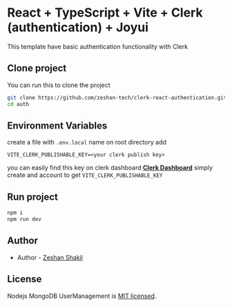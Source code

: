 # React + TypeScript + Vite + Clerk (authentication) + Joyui

This template have basic authentication functionality with Clerk

## Clone project

You can run this to clone the project

```bash
git clone https://github.com/zeshan-tech/clerk-react-authentication.git auth
cd auth
```

## Environment Variables

create a file with `.env.local` name on root directory
add

```dotenv
VITE_CLERK_PUBLISHABLE_KEY=<your clerk publish key>
```

you can easily find this key on clerk dashboard
<b>[Clerk Dashboard](https://clerk.com/)</b>
simply create and account to get `VITE_CLERK_PUBLISHABLE_KEY`

## Run project

```bash
npm i
npm run dev
```

## Author

- Author - [Zeshan Shakil](https://zeshantech.netlify.app)

## License

Nodejs MongoDB UserManagement is [MIT licensed](LICENSE).
